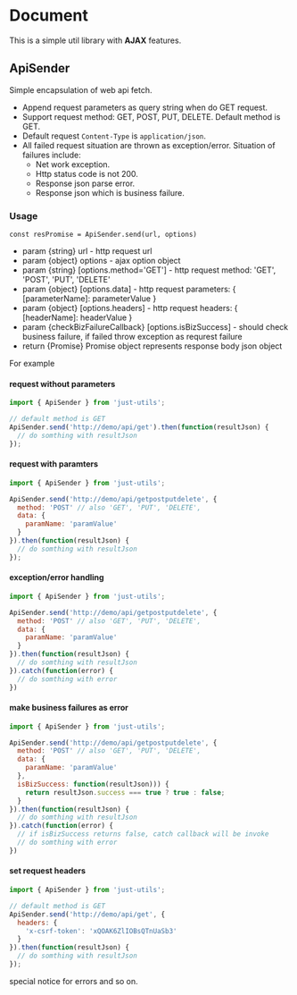 # Document

This is a simple util library with **AJAX** features.

## ApiSender

Simple encapsulation of web api fetch.

+ Append request parameters as query string when do GET request.
+ Support request method: GET, POST, PUT, DELETE. Default method is GET.
+ Default request `Content-Type` is `application/json`.
+ All failed request situation are thrown as exception/error. Situation of failures include:
  + Net work exception.
  + Http status code is not 200.
  + Response json parse error.
  + Response json which is business failure.

### Usage
`const resPromise = ApiSender.send(url, options)`

- param {string} url - http request url
- param {object} options - ajax option object
- param {string} [options.method='GET'] - http request method: 'GET', 'POST', 'PUT', 'DELETE'
- param {object} [options.data] - http request parameters: { [parameterName]: parameterValue }
- param {object} [options.headers] - http request headers: { [headerName]: headerValue }
- param {checkBizFailureCallback} [options.isBizSuccess] - should check business failure, if failed throw exception as requrest failure
- return {Promise} Promise object represents response body json object

For example

#### request without parameters
```js
import { ApiSender } from 'just-utils';

// default method is GET
ApiSender.send('http://demo/api/get').then(function(resultJson) {
  // do somthing with resultJson
});
```

#### request with paramters
```js
import { ApiSender } from 'just-utils';

ApiSender.send('http://demo/api/getpostputdelete', {
  method: 'POST' // also 'GET', 'PUT', 'DELETE',
  data: {
    paramName: 'paramValue'
  }
}).then(function(resultJson) {
  // do somthing with resultJson
});
```

#### exception/error handling
```js
import { ApiSender } from 'just-utils';

ApiSender.send('http://demo/api/getpostputdelete', {
  method: 'POST' // also 'GET', 'PUT', 'DELETE',
  data: {
    paramName: 'paramValue'
  }
}).then(function(resultJson) {
  // do somthing with resultJson
}).catch(function(error) {
  // do somthing with error
})
```

#### make business failures as error
```js
import { ApiSender } from 'just-utils';

ApiSender.send('http://demo/api/getpostputdelete', {
  method: 'POST' // also 'GET', 'PUT', 'DELETE',
  data: {
    paramName: 'paramValue'
  },
  isBizSuccess: function(resultJson))) {
    return resultJson.success === true ? true : false;
  }
}).then(function(resultJson) {
  // do somthing with resultJson
}).catch(function(error) {
  // if isBizSuccess returns false, catch callback will be invoke
  // do somthing with error
})
```

#### set request headers
```js
import { ApiSender } from 'just-utils';

// default method is GET
ApiSender.send('http://demo/api/get', {
  headers: {
    'x-csrf-token': 'xQOAK6ZlIOBsQTnUaSb3'
  }
}).then(function(resultJson) {
  // do somthing with resultJson
});
```


special notice for errors and so on.
